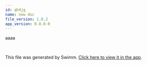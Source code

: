 ```yaml
---
id: qh4jg
name: new doc
file_version: 1.0.2
app_version: 0.8.8-0
---
```


aaaa

<br/>

This file was generated by Swimm. [Click here to view it in the app](http://localhost:5000/repos/Z2l0aHViJTNBJTNBdDElM0ElM0FlcmFuLXN3aW1t/docs/qh4jg).